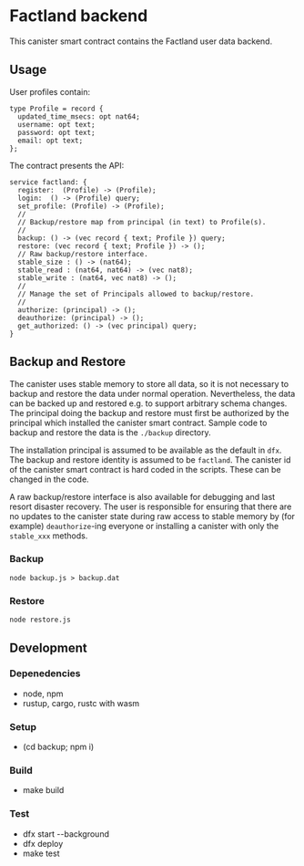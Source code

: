 # Factland backend

This canister smart contract contains the Factland user data backend.

## Usage

User profiles contain:

```
type Profile = record {
  updated_time_msecs: opt nat64;
  username: opt text;
  password: opt text;
  email: opt text;
};
```

The contract presents the API:

```
service factland: {
  register:  (Profile) -> (Profile);
  login:  () -> (Profile) query;
  set_profile: (Profile) -> (Profile);
  //
  // Backup/restore map from principal (in text) to Profile(s).
  //
  backup: () -> (vec record { text; Profile }) query;
  restore: (vec record { text; Profile }) -> ();
  // Raw backup/restore interface.
  stable_size : () -> (nat64);
  stable_read : (nat64, nat64) -> (vec nat8);
  stable_write : (nat64, vec nat8) -> ();
  //
  // Manage the set of Principals allowed to backup/restore.
  //
  authorize: (principal) -> ();
  deauthorize: (principal) -> ();
  get_authorized: () -> (vec principal) query;
}
```

## Backup and Restore

The canister uses stable memory to store all data, so it is not necessary to backup and restore the data under normal operation.  Nevertheless, the data can be backed up and restored e.g. to support arbitrary schema changes. The principal doing the backup and restore must first be authorized by the principal which installed the canister smart contract.  Sample code to backup and restore the data is the `./backup` directory.

The installation principal is assumed to be available as the default in `dfx`.  The backup and restore identity is assumed to be `factland`.  The canister id of the canister smart contract is hard coded in the scripts.  These can be changed in the code.

A raw backup/restore interface is also available for debugging and last resort disaster recovery. The user is responsible for ensuring that there are no updates to the canister state during raw access to stable memory by (for example) `deauthorize`-ing everyone or installing a canister with only the `stable_xxx` methods.

### Backup

```
node backup.js > backup.dat
```

### Restore

```
node restore.js
```

## Development

### Depenedencies

* node, npm
* rustup, cargo, rustc with wasm

### Setup

* (cd backup; npm i)

### Build

* make build

### Test

* dfx start --background
* dfx deploy
* make test
